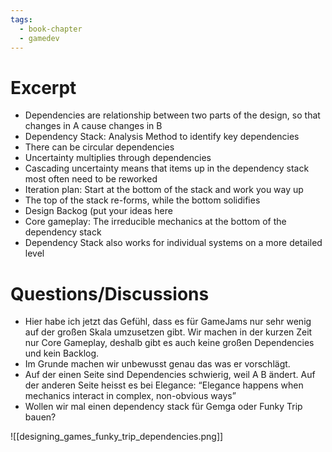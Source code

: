```yaml
---
tags:
  - book-chapter
  - gamedev
---
```

# Excerpt

- Dependencies are relationship between two parts of the design, so that changes in A cause changes in B
- Dependency Stack: Analysis Method to identify key dependencies
- There can be circular dependencies
- Uncertainty multiplies through dependencies
- Cascading uncertainty means that items up in the dependency stack most often need to be reworked
- Iteration plan: Start at the bottom of the stack and work you way up
- The top of the stack re-forms, while the bottom solidifies
- Design Backog (put your ideas here
- Core gameplay: The irreducible mechanics at the bottom of the dependency stack
- Dependency Stack also works for individual systems on a more detailed level

# Questions/Discussions

- Hier habe ich jetzt das Gefühl, dass es für GameJams nur sehr wenig auf der großen Skala umzusetzen gibt. Wir machen in der kurzen Zeit nur Core Gameplay, deshalb gibt es auch keine großen Dependencies und kein Backlog.
- Im Grunde machen wir unbewusst genau das was er vorschlägt.
- Auf der einen Seite sind Dependencies schwierig, weil A B ändert. Auf der anderen Seite heisst es bei Elegance: “Elegance happens when mechanics interact in complex, non-obvious ways”
- Wollen wir mal einen dependency stack für Gemga oder Funky Trip bauen?

![[designing_games_funky_trip_dependencies.png]]
